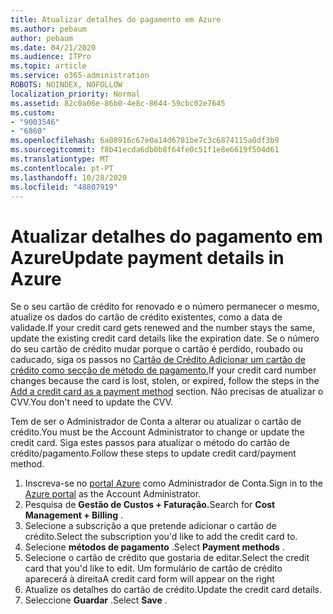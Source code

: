 ```yaml
---
title: Atualizar detalhes do pagamento em Azure
ms.author: pebaum
author: pebaum
ms.date: 04/21/2020
ms.audience: ITPro
ms.topic: article
ms.service: o365-administration
ROBOTS: NOINDEX, NOFOLLOW
localization_priority: Normal
ms.assetid: 82c0a06e-86b0-4e8c-8644-59cbc02e7645
ms.custom:
- "9003546"
- "6860"
ms.openlocfilehash: 6a08916c67e0a14d6781be7c3c6874115a0df3b9
ms.sourcegitcommit: f8b41ecda6db0b8f64fe0c51f1e8e6619f504d61
ms.translationtype: MT
ms.contentlocale: pt-PT
ms.lasthandoff: 10/28/2020
ms.locfileid: "48807919"
---
```

# <a name="update-payment-details-in-azure"></a><span data-ttu-id="b0372-102">Atualizar detalhes do pagamento em Azure</span><span class="sxs-lookup"><span data-stu-id="b0372-102">Update payment details in Azure</span></span>

<span data-ttu-id="b0372-103">Se o seu cartão de crédito for renovado e o número permanecer o mesmo, atualize os dados do cartão de crédito existentes, como a data de validade.</span><span class="sxs-lookup"><span data-stu-id="b0372-103">If your credit card gets renewed and the number stays the same, update the existing credit card details like the expiration date.</span></span> <span data-ttu-id="b0372-104">Se o número do seu cartão de crédito mudar porque o cartão é perdido, roubado ou caducado, siga os passos no [Cartão de Crédito Adicionar um cartão de crédito como secção de método de pagamento.](https://docs.microsoft.com/azure/cost-management-billing/manage/change-credit-card?WT.mc_id=Portal-Microsoft_Azure_Support#addcard)</span><span class="sxs-lookup"><span data-stu-id="b0372-104">If your credit card number changes because the card is lost, stolen, or expired, follow the steps in the [Add a credit card as a payment method](https://docs.microsoft.com/azure/cost-management-billing/manage/change-credit-card?WT.mc_id=Portal-Microsoft_Azure_Support#addcard) section.</span></span> <span data-ttu-id="b0372-105">Não precisas de atualizar o CVV.</span><span class="sxs-lookup"><span data-stu-id="b0372-105">You don't need to update the CVV.</span></span>

<span data-ttu-id="b0372-106">Tem de ser o Administrador de Conta a alterar ou atualizar o cartão de crédito.</span><span class="sxs-lookup"><span data-stu-id="b0372-106">You must be the Account Administrator to change or update the credit card.</span></span> <span data-ttu-id="b0372-107">Siga estes passos para atualizar o método do cartão de crédito/pagamento.</span><span class="sxs-lookup"><span data-stu-id="b0372-107">Follow these steps to update credit card/payment method.</span></span>

1. <span data-ttu-id="b0372-108">Inscreva-se no [portal Azure](https://portal.azure.com/) como Administrador de Conta.</span><span class="sxs-lookup"><span data-stu-id="b0372-108">Sign in to the [Azure portal](https://portal.azure.com/) as the Account Administrator.</span></span>
2. <span data-ttu-id="b0372-109">Pesquisa de **Gestão de Custos + Faturação.**</span><span class="sxs-lookup"><span data-stu-id="b0372-109">Search for **Cost Management + Billing** .</span></span>
3. <span data-ttu-id="b0372-110">Selecione a subscrição a que pretende adicionar o cartão de crédito.</span><span class="sxs-lookup"><span data-stu-id="b0372-110">Select the subscription you'd like to add the credit card to.</span></span>
4. <span data-ttu-id="b0372-111">Selecione **métodos de pagamento** .</span><span class="sxs-lookup"><span data-stu-id="b0372-111">Select **Payment methods** .</span></span>
5. <span data-ttu-id="b0372-112">Selecione o cartão de crédito que gostaria de editar.</span><span class="sxs-lookup"><span data-stu-id="b0372-112">Select the credit card that you'd like to edit.</span></span> <span data-ttu-id="b0372-113">Um formulário de cartão de crédito aparecerá à direita</span><span class="sxs-lookup"><span data-stu-id="b0372-113">A credit card form will appear on the right</span></span>
6. <span data-ttu-id="b0372-114">Atualize os detalhes do cartão de crédito.</span><span class="sxs-lookup"><span data-stu-id="b0372-114">Update the credit card details.</span></span>
7. <span data-ttu-id="b0372-115">Seleccione **Guardar** .</span><span class="sxs-lookup"><span data-stu-id="b0372-115">Select **Save** .</span></span>

